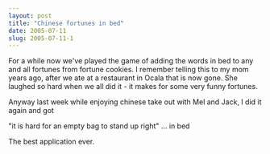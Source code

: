 ```yaml
---
layout: post
title: "Chinese fortunes in bed"
date: 2005-07-11
slug: 2005-07-11-1
---
```


For a while now we&apos;ve played the game of adding the words in bed to any and all fortunes from fortune cookies.  I remember telling this to my mom years ago, after we ate at a restaurant in Ocala that is now gone.  She laughed so hard when we all did it - it makes for some very funny fortunes.

Anyway last week while enjoying chinese take out with Mel and Jack, I did it again and got 

&quot;it is hard for an empty bag to stand up right&quot; ... in bed 

The best application ever.
